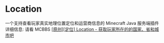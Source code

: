 # Location
一个支持查看玩家真实地理位置定位和运营商信息的 Minecraft Java 服务端插件<br>
详细信息: 请看 MCBBS [[原创][定位] Location - 获取玩家所在的的国家、省和城市吧](https://www.mcbbs.net/thread-1416313-1-1.html)

